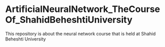 # ArtificialNeuralNetwork_TheCourseOf_ShahidBeheshtiUniversity
This repository is about the neural network course that is held at Shahid Beheshti University
